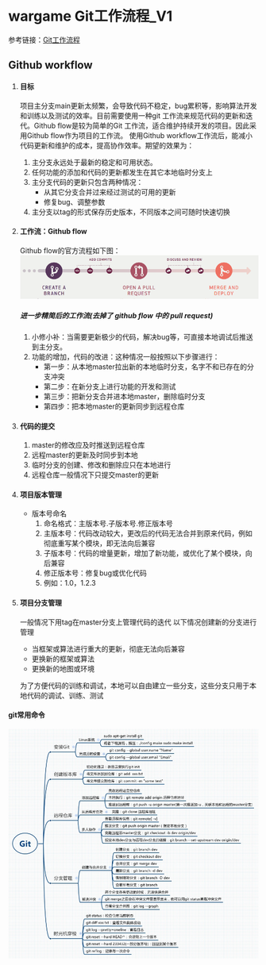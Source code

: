 # wargame Git工作流程_V1

参考链接：[Git工作流程](http://www.ruanyifeng.com/blog/2015/12/git-workflow.html)

## Github workflow

1. #### 目标
    项目主分支main更新太频繁，会导致代码不稳定，bug累积等，影响算法开发和训练以及测试的效率。目前需要使用一种git 工作流来规范代码的更新和迭代。Github flow是较为简单的Git 工作流，适合维护持续开发的项目。因此采用Github flow作为项目的工作流。
    使用Github workflow工作流后，能减小代码更新和维护的成本，提高协作效率。期望的效果为：
    1. 主分支永远处于最新的稳定和可用状态。
    2. 任何功能的添加和代码的更新都发生在其它本地临时分支上
    3. 主分支代码的更新只包含两种情况：
       - 从其它分支合并过来经过测试的可用的更新
       - 修复bug、调整参数
    4. 主分支以tag的形式保存历史版本，不同版本之间可随时快速切换


2. #### 工作流：Github flow
    Github flow的官方流程如下图：
    ![github workflow](resources/github-workflow.png)

    ##### 进一步精简后的工作流(去掉了 github flow 中的 pull request)
    1. 小修小补：当需要更新极少的代码，解决bug等，可直接本地调试后推送到主分支。
    2. 功能的增加，代码的改进：这种情况一般按照以下步骤进行：
        - 第一步：从本地master拉出新的本地临时分支，名字不和已存在的分支冲突
        - 第二步：在新分支上进行功能的开发和测试
        - 第三步：把新分支合并进本地master，删除临时分支
        - 第四步：把本地master的更新同步到远程仓库
  
3. #### 代码的提交
    1. master的修改应及时推送到远程仓库
    2. 远程master的更新及时同步到本地
    2. 临时分支的创建、修改和删除应只在本地进行
    3. 远程仓库一般情况下只提交master的更新

4. #### 项目版本管理
    - 版本号命名
       1. 命名格式：主版本号.子版本号.修正版本号
       2. 主版本号：代码改动较大，更改后的代码无法合并到原来代码，例如彻底重写某个模块，即无法向后兼容
       3. 子版本号：代码的增量更新，增加了新功能，或优化了某个模块，向后兼容
       4. 修正版本号：修复bug或优化代码
       5. 例如：1.0，1.2.3
5. #### 项目分支管理
    一般情况下用tag在master分支上管理代码的迭代
    以下情况创建新的分支进行管理
      - 当框架或算法进行重大的更新，彻底无法向后兼容
      - 更换新的框架或算法
      - 更换新的地图或环境

    为了方便代码的训练和调试，本地可以自由建立一些分支，这些分支只用于本地代码的调试、训练、测试
#### git常用命令
![git](resources/git2.png)




